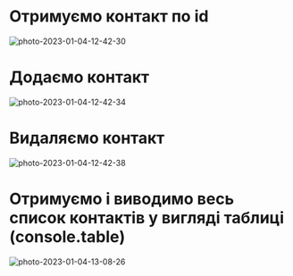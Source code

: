 # Отримуємо контакт по id
<img src="https://i.ibb.co/1LmnPPJ/photo-2023-01-04-12-42-30.jpg" alt="photo-2023-01-04-12-42-30" border="0">

# Додаємо контакт
<img src="https://i.ibb.co/ZLfv3PY/photo-2023-01-04-12-42-34.jpg" alt="photo-2023-01-04-12-42-34" border="0">

# Видаляємо контакт
<img src="https://i.ibb.co/hg5fLyk/photo-2023-01-04-12-42-38.jpg" alt="photo-2023-01-04-12-42-38" border="0">

# Отримуємо і виводимо весь список контактів у вигляді таблиці (console.table)
<img src="https://i.ibb.co/5kzZLsz/photo-2023-01-04-13-08-26.jpg" alt="photo-2023-01-04-13-08-26" border="0">